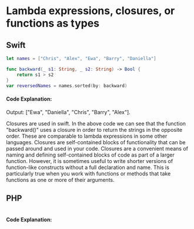 # Lambda expressions, closures, or functions as types

## Swift
```swift
let names = ["Chris", "Alex", "Ewa", "Barry", "Daniella"]

func backward(_ s1: String, _ s2: String) -> Bool {
    return s1 > s2
}
var reversedNames = names.sorted(by: backward)
```
#### Code Explanation:
Output:
["Ewa", "Daniella", "Chris", "Barry", "Alex"]. 

Closures are used in swift. In the above code we can see that the function "backward()" uses a closure in order to return the strings in the opposite order. These are comparable to lambda expressions in some other languages. Closures are self-contained blocks of functionality that can be passed around and used in your code. Closures are a convenient means of naming and defining self-contained blocks of code as part of a larger function. However, it is sometimes useful to write shorter versions of function-like constructs without a full declaration and name. This is particularly true when you work with functions or methods that take functions as one or more of their arguments.
## PHP
```php
```
#### Code Explanation: